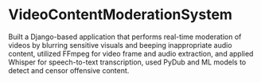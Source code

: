 # VideoContentModerationSystem
Built a Django-based application that performs real-time moderation of videos by blurring sensitive visuals and beeping inappropriate audio content, utilized FFmpeg for video frame and audio extraction, and applied Whisper for speech-to-text transcription, used PyDub and ML models to detect and censor offensive content. 
